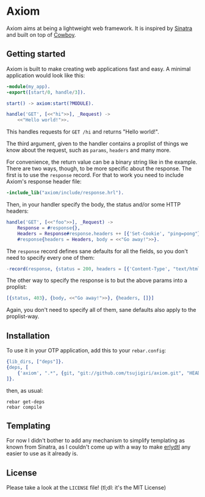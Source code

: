 # Axiom

Axiom aims at being a lightweight web framework. It is inspired by
[Sinatra](http://sinatrarb.com) and built on top of
[Cowboy](https://github.com/extend/cowboy).

## Getting started

Axiom is built to make creating web applications fast and easy.
A minimal application would look like this:

```erlang
-module(my_app).
-export([start/0, handle/3]).

start() -> axiom:start(?MODULE).

handle('GET', [<<"hi">>], _Request) ->
	<<"Hello world!">>.

```

This handles requests for `GET /hi` and returns "Hello world!".

The third argument, given to the handler contains a proplist of things
we know about the request, such as `params`, `headers` and many more.

For convenience, the return value can be a binary string like in the
example. There are two ways, though,  to be more specific about the
response. The first is to use the `response` record. For that to work
you need to include Axiom's response header file:

```erlang
-include_lib("axiom/include/response.hrl").
```

Then, in your handler specify the body, the status and/or some HTTP
headers:

```erlang
handle('GET', [<<"foo">>], _Request) ->
	Response = #response{},
	Headers = Response#response.headers ++ [{'Set-Cookie', "ping=pong"}],
	#response{headers = Headers, body = <<"Go away!">>}.
```

The `response` record defines sane defaults for all the fields, so you
don't need to specify every one of them:

```erlang
-record(response, {status = 200, headers = [{'Content-Type', "text/html"}], body = <<"">>}).
```

The other way to specify the response is to but the above params into a
proplist:

```erlang
[{status, 403}, {body, <<"Go away!">>}, {headers, []}]
```

Again, you don't need to specify all of them, sane defaults also apply
to the proplist-way.

## Installation

To use it in your OTP application, add this to your `rebar.config`:

```erlang
{lib_dirs, ["deps"]}.
{deps, [
	{'axiom', ".*", {git, "git://github.com/tsujigiri/axiom.git", "HEAD"}}
]}.
```

then, as usual:

```
rebar get-deps
rebar compile
```

## Templating

For now I didn't bother to add any mechanism to simplify templating as
known from Sinatra, as I couldn't come up with a way to make
[erlydtl](https://github.com/evanmiller/erlydtl) any easier to use as
it already is.

## License

Please take a look at the `LICENSE` file! (tl;dl: it's the MIT License)
